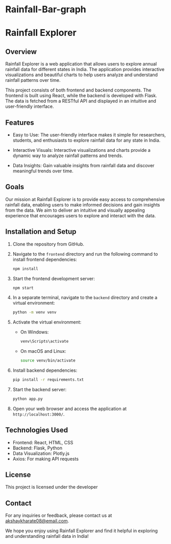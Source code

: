 # Rainfall-Bar-graph
# Rainfall Explorer



## Overview

Rainfall Explorer is a web application that allows users to explore annual rainfall data for different states in India. The application provides interactive visualizations and beautiful charts to help users analyze and understand rainfall patterns over time.

This project consists of both frontend and backend components. The frontend is built using React, while the backend is developed with Flask. The data is fetched from a RESTful API and displayed in an intuitive and user-friendly interface.

## Features

- Easy to Use: The user-friendly interface makes it simple for researchers, students, and enthusiasts to explore rainfall data for any state in India.

- Interactive Visuals: Interactive visualizations and charts provide a dynamic way to analyze rainfall patterns and trends.

- Data Insights: Gain valuable insights from rainfall data and discover meaningful trends over time.

## Goals

Our mission at Rainfall Explorer is to provide easy access to comprehensive rainfall data, enabling users to make informed decisions and gain insights from the data. We aim to deliver an intuitive and visually appealing experience that encourages users to explore and interact with the data.

## Installation and Setup

1. Clone the repository from GitHub.

2. Navigate to the `frontend` directory and run the following command to install frontend dependencies:

   ```bash
   npm install
   ```

3. Start the frontend development server:

   ```bash
   npm start
   ```

4. In a separate terminal, navigate to the `backend` directory and create a virtual environment:

   ```bash
   python -m venv venv
   ```

5. Activate the virtual environment:

   - On Windows:

     ```bash
     venv\Scripts\activate
     ```

   - On macOS and Linux:

     ```bash
     source venv/bin/activate
     ```

6. Install backend dependencies:

   ```bash
   pip install -r requirements.txt
   ```

7. Start the backend server:

   ```bash
   python app.py
   ```

8. Open your web browser and access the application at `http://localhost:3000/`.

## Technologies Used

- Frontend: React, HTML, CSS
- Backend: Flask, Python
- Data Visualization: Plotly.js
- Axios: For making API requests



## License

This project is licensed under the developer


## Contact

For any inquiries or feedback, please contact us at akshaykharate08@email.com.

We hope you enjoy using Rainfall Explorer and find it helpful in exploring and understanding rainfall data in India!
